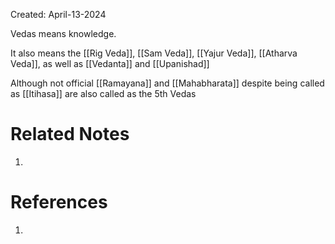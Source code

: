Created: April-13-2024

Vedas means knowledge.

It also means the [[Rig Veda]], [[Sam Veda]], [[Yajur Veda]], [[Atharva Veda]], as well as [[Vedanta]] and [[Upanishad]]

Although not official [[Ramayana]] and [[Mahabharata]] despite being called as [[Itihasa]] are also called as the 5th Vedas

# Related Notes

1. 
# References

1. 
